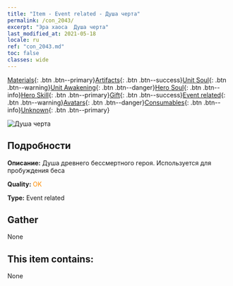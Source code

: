 ```yaml
---
title: "Item - Event related - Душа черта"
permalink: /con_2043/
excerpt: "Эра хаоса  Душа черта"
last_modified_at: 2021-05-18
locale: ru
ref: "con_2043.md"
toc: false
classes: wide
---
```

 [Materials](/ItemsRU/){: .btn .btn--primary}[Artifacts](/ItemsRU/Artifacts/){: .btn .btn--success}[Unit Soul](/ItemsRU/UnitSoul/){: .btn .btn--warning}[Unit Awakening](/ItemsRU/UnitAwakening/){: .btn .btn--danger}[Hero Soul](/ItemsRU/HeroSoul/){: .btn .btn--info}[Hero Skill](/ItemsRU/HeroSkill/){: .btn .btn--primary}[Gift](/ItemsRU/Gift/){: .btn .btn--success}[Event related](/ItemsRU/Events/){: .btn .btn--warning}[Avatars](/ItemsRU/Avatars/){: .btn .btn--danger}[Consumables](/ItemsRU/Consumables/){: .btn .btn--info}[Unknown](/ItemsRU/Unknown/){: .btn .btn--primary}

 ![Душа черта](/images/t/juexing_501.png)

## Подробности
 **Описание:** Душа древнего бессмертного героя. Используется для пробуждения беса

 **Quality:** <span style="color: #FF8C00">OK</span>

 **Type:** Event related

## Gather

  None

## This item contains:

  None

